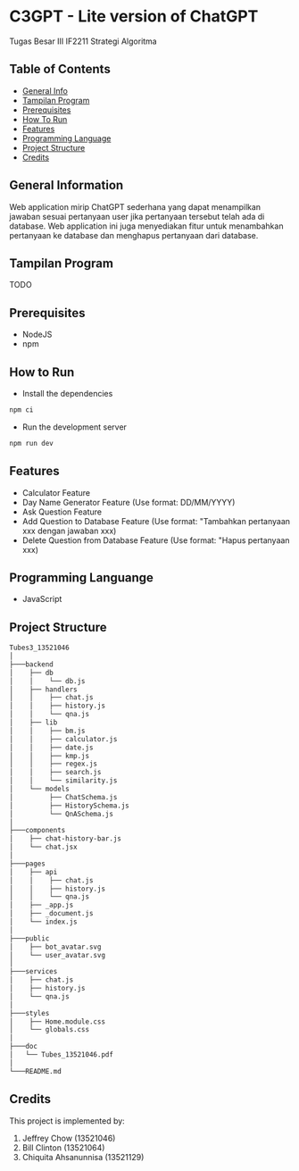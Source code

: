 # C3GPT - Lite version of ChatGPT

Tugas Besar III IF2211 Strategi Algoritma
<br />

## Table of Contents
* [General Info](#general-information)
* [Tampilan Program](#tampilan-program)
* [Prerequisites](#prerequisites)
* [How To Run](#how-to-run)
* [Features](#features)
* [Programming Language](#programming-language)
* [Project Structure](#project-structure)
* [Credits](#credits)

## General Information
Web application mirip ChatGPT sederhana yang dapat menampilkan jawaban sesuai pertanyaan user jika pertanyaan tersebut telah ada di database. Web application ini juga menyediakan fitur untuk menambahkan pertanyaan ke database dan menghapus pertanyaan dari database.

## Tampilan Program
TODO

## Prerequisites

- NodeJS
- npm

## How to Run

- Install the dependencies

```bash
npm ci
```

- Run the development server

```bash
npm run dev
```

## Features
- Calculator Feature
- Day Name Generator Feature (Use format: DD/MM/YYYY)
- Ask Question Feature
- Add Question to Database Feature (Use format: "Tambahkan pertanyaan xxx dengan jawaban xxx)
- Delete Question from Database Feature (Use format: "Hapus pertanyaan xxx)

## Programming Languange
* JavaScript

## Project Structure
```bash
Tubes3_13521046
│
├───backend
│    ├── db
│    │    └── db.js
│    ├── handlers
│    │    ├── chat.js
│    │    ├── history.js
│    │    └── qna.js
│    ├── lib
│    │    ├── bm.js
│    │    ├── calculator.js
│    │    ├── date.js
│    │    ├── kmp.js
│    │    ├── regex.js
│    │    ├── search.js
│    │    └── similarity.js
│    └── models
│         ├── ChatSchema.js
│         ├── HistorySchema.js
│         └── QnASchema.js
│
├───components
│    ├── chat-history-bar.js
│    └── chat.jsx
│
├───pages
│    ├── api
│    │    ├── chat.js
│    │    ├── history.js
│    │    └── qna.js
│    ├── _app.js
│    ├── _document.js
│    └── index.js
│
├───public
│    ├── bot_avatar.svg
│    └── user_avatar.svg
│
├───services
│    ├── chat.js
│    ├── history.js
│    └── qna.js
│
├───styles
│    ├── Home.module.css
│    └── globals.css
│
├───doc
│   └── Tubes_13521046.pdf
│
└───README.md
```

## Credits
This project is implemented by:
1. Jeffrey Chow (13521046)
2. Bill Clinton (13521064)
3. Chiquita Ahsanunnisa (13521129)
